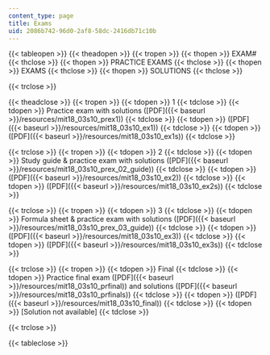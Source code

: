 ```yaml
---
content_type: page
title: Exams
uid: 2086b742-96d0-2af8-58dc-2416db71c10b
---
```


{{< tableopen >}}
{{< theadopen >}}
{{< tropen >}}
{{< thopen >}}
EXAM#
{{< thclose >}}
{{< thopen >}}
PRACTICE EXAMS
{{< thclose >}}
{{< thopen >}}
EXAMS
{{< thclose >}}
{{< thopen >}}
SOLUTIONS
{{< thclose >}}

{{< trclose >}}

{{< theadclose >}}
{{< tropen >}}
{{< tdopen >}}
1
{{< tdclose >}}
{{< tdopen >}}
Practice exam with solutions ([PDF]({{< baseurl >}}/resources/mit18_03s10_prex1))
{{< tdclose >}}
{{< tdopen >}}
([PDF]({{< baseurl >}}/resources/mit18_03s10_ex1))
{{< tdclose >}}
{{< tdopen >}}
([PDF]({{< baseurl >}}/resources/mit18_03s10_ex1s))
{{< tdclose >}}

{{< trclose >}}
{{< tropen >}}
{{< tdopen >}}
2
{{< tdclose >}}
{{< tdopen >}}
Study guide & practice exam with solutions ([PDF]({{< baseurl >}}/resources/mit18_03s10_prex_02_guide))
{{< tdclose >}}
{{< tdopen >}}
([PDF]({{< baseurl >}}/resources/mit18_03s10_ex2))
{{< tdclose >}}
{{< tdopen >}}
([PDF]({{< baseurl >}}/resources/mit18_03s10_ex2s))
{{< tdclose >}}

{{< trclose >}}
{{< tropen >}}
{{< tdopen >}}
3
{{< tdclose >}}
{{< tdopen >}}
Formula sheet & practice exam with solutions ([PDF]({{< baseurl >}}/resources/mit18_03s10_prex_03_guide))
{{< tdclose >}}
{{< tdopen >}}
([PDF]({{< baseurl >}}/resources/mit18_03s10_ex3))
{{< tdclose >}}
{{< tdopen >}}
([PDF]({{< baseurl >}}/resources/mit18_03s10_ex3s))
{{< tdclose >}}

{{< trclose >}}
{{< tropen >}}
{{< tdopen >}}
Final
{{< tdclose >}}
{{< tdopen >}}
Practice final exam ([PDF]({{< baseurl >}}/resources/mit18_03s10_prfinal)) and solutions ([PDF]({{< baseurl >}}/resources/mit18_03s10_prfinals))
{{< tdclose >}}
{{< tdopen >}}
([PDF]({{< baseurl >}}/resources/mit18_03s10_final))
{{< tdclose >}}
{{< tdopen >}}
\[Solution not available\]
{{< tdclose >}}

{{< trclose >}}

{{< tableclose >}}